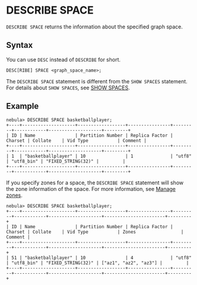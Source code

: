 # DESCRIBE SPACE

`DESCRIBE SPACE` returns the information about the specified graph space.

## Syntax

You can use `DESC` instead of `DESCRIBE` for short.

```ngql
DESC[RIBE] SPACE <graph_space_name>;
```

The `DESCRIBE SPACE` statement is different from the `SHOW SPACES` statement. For details about `SHOW SPACES`, see [SHOW SPACES](3.show-spaces.md).

## Example

```ngql
nebula> DESCRIBE SPACE basketballplayer;
+----+--------------------+------------------+----------------+---------+------------+--------------------+---------+
| ID | Name               | Partition Number | Replica Factor | Charset | Collate    | Vid Type           | Comment |
+----+--------------------+------------------+----------------+---------+------------+--------------------+---------+
| 1  | "basketballplayer" | 10               | 1              | "utf8"  | "utf8_bin" | "FIXED_STRING(32)" |         |
+----+--------------------+------------------+----------------+---------+------------+--------------------+---------+
```

If you specify zones for a space, the `DESCRIBE SPACE` statement will show the zone information of the space. For more information, see [Manage zones](../../4.deployment-and-installation/5.zone.md).


```ngql
nebula> DESCRIBE SPACE basketballplayer;
+----+--------------------+------------------+----------------+---------+------------+--------------------+-----------------------+---------+
| ID | Name               | Partition Number | Replica Factor | Charset | Collate    | Vid Type           | Zones                 | Comment |
+----+--------------------+------------------+----------------+---------+------------+--------------------+-----------------------+---------+
| 51 | "basketballplayer" | 10               | 4              | "utf8"  | "utf8_bin" | "FIXED_STRING(32)" | ["az1", "az2", "az3"] |         |
+----+--------------------+------------------+----------------+---------+------------+--------------------+-----------------------+---------+
```
